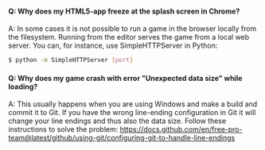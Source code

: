#### Q: Why does my HTML5-app freeze at the splash screen in Chrome?

A: In some cases it is not possible to run a game in the browser locally from the filesystem. Running from the editor serves the game from a local web server. You can, for instance, use SimpleHTTPServer in Python:

```sh
$ python -m SimpleHTTPServer [port]
```


#### Q: Why does my game crash with error "Unexpected data size" while loading?

A: This usually happens when you are using Windows and make a build and commit it to Git. If you have the wrong line-ending configuration in Git it will change your line endings and thus also the data size. Follow these instructions to solve the problem: https://docs.github.com/en/free-pro-team@latest/github/using-git/configuring-git-to-handle-line-endings
